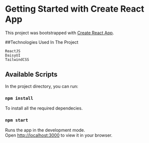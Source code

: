 # Getting Started with Create React App

This project was bootstrapped with [Create React App](https://github.com/facebook/create-react-app).

##Technologies Used In The Project
```
ReactJS
DaisyUI
TailwindCSS
```
## Available Scripts

In the project directory, you can run:

### `npm install`

To install all the required dependecies.

### `npm start`

Runs the app in the development mode.\
Open [http://localhost:3000](http://localhost:3000) to view it in your browser.
